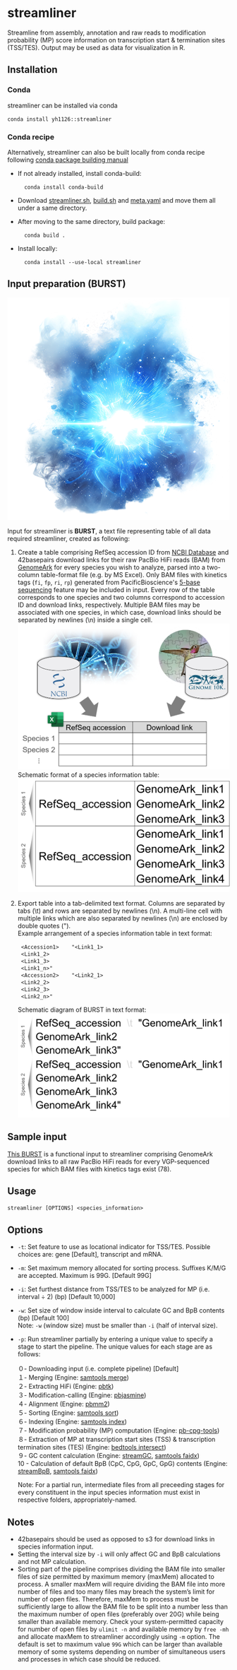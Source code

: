 # streamliner

Streamline from assembly, annotation and raw reads to modification probability (MP) score information on transcription start & termination sites (TSS/TES). Output may be used as data for visualization in R.

## Installation
### Conda
streamliner can be installed via conda
```
conda install yh1126::streamliner
```
### Conda recipe
Alternatively, streamliner can also be built locally from conda recipe following [conda package building manual](https://docs.conda.io/projects/conda-build/en/latest/user-guide/tutorials/build-pkgs.html)

* If not already installed, install conda-build:

        conda install conda-build

* Download [streamliner.sh](conda/streamliner.sh), [build.sh](conda/build.sh) and [meta.yaml](conda/meta.yaml) and move them all under a same directory.
* After moving to the same directory, build package:

        conda build .

* Install locally:

        conda install --use-local streamliner

## Input preparation (BURST)
![Species information table format](img/burst.png?raw=true "BURST")

Input for streamliner is __BURST__, a text file representing table of all data required streamliner, created as following:

1. Create a table comprising RefSeq accession ID from [NCBI Database](https://www.ncbi.nlm.nih.gov/) and 42basepairs download links for their raw PacBio HiFi reads (BAM) from [GenomeArk](https://www.genomeark.org/) for every species you wish to analyze, parsed into a two-column table-format file (e.g. by MS Excel). Only BAM files with kinetics tags (`fi`, `fp`, `ri`, `rp`) generated from PacificBioscience's [5-base sequencing](https://www.pacb.com/wp-content/uploads/application-brief-measuring-dna-methylation-with-5-base-hifi-sequencing.pdf) feature may be included in input. Every row of the table corresponds to one species and two columns correspond to accession ID and download links, respectively. Multiple BAM files may be associated with one species, in which case, download links should be separated by newlines (\n) inside a single cell. ![Diagram of input preparation](img/input_prep_1.png?raw=true "Diagram of input preparation")  
  Schematic format of a species information table: ![Species information table format](img/species_information_table_format.png?raw=true "Species information table format")  

2. Export table into a tab-delimited text format. Columns are separated by tabs (\t) and rows are separated by newlines (\n). A multi-line cell with multiple links which are also separated by newlines (\n) are enclosed by double quotes (").  
   Example arrangement of a species information table in text format:
  
        <Accession1>	"<Link1_1>
        <Link1_2>
        <Link1_3>
        <Link1_n>"
        <Accession2>	"<Link2_1>
        <Link2_2>
        <Link2_3>
        <Link2_n>"  
   Schematic diagram of BURST in text format: ![Schematic diagram of a species table converted to text format](img/species_information_table_txt_format.png?raw=true "Schematic diagram of a species table converted to text format")  

## Sample input
[This BURST](input/BURST_sample.txt) is a functional input to streamliner comprising GenomeArk download links to all raw PacBio HiFi reads for every VGP-sequenced species for which BAM files with kinetics tags exist (78).

## Usage

```
streamliner [OPTIONS] <species_information>
```

## Options

* `-t`: Set feature to use as locational indicator for TSS/TES. Possible choices are: gene [Default], transcript and mRNA.

* `-m`: Set maximum memory allocated for sorting process. Suffixes K/M/G are accepted. Maximum is 99G. [Default 99G]

* `-i`: Set furthest distance from TSS/TES to be analyzed for MP (i.e. interval ÷ 2) (bp) [Default 10,000]

* `-w`: Set size of window inside interval to calculate GC and BpB contents (bp) [Default 100]  
     Note: `-w` (window size) must be smaller than `-i` (half of interval size).

* `-p`: Run streamliner partially by entering a unique value to specify a stage to start the pipeline. The unique values for each stage are as follows:

     ０- Downloading input (i.e. complete pipeline) [Default]  
     １- Merging (Engine: [samtools merge](https://www.htslib.org/doc/samtools-merge.html))  
     ２- Extracting HiFi (Engine: [pbtk](https://github.com/PacificBiosciences/pbtk))  
     ３- Modification-calling (Engine: [pbjasmine](https://github.com/PacificBiosciences/jasmine))  
     ４- Alignment (Engine: [pbmm2](https://github.com/PacificBiosciences/pbmm2))  
     ５- Sorting (Engine: [samtools sort](https://www.htslib.org/doc/samtools-sort.html))  
     ６- Indexing (Engine: [samtools index](https://www.htslib.org/doc/samtools-index.html))  
     ７- Modification probability (MP) computation (Engine: [pb-cpg-tools](https://github.com/PacificBiosciences/pb-CpG-tools))  
     ８- Extraction of MP at transcription start sites (TSS) & transcription termination sites (TES) (Engine: [bedtools intersect](https://bedtools.readthedocs.io/en/latest/content/tools/intersect.html))  
     ９- GC content calculation (Engine: [streamGC](https://github.com/yh1126611/streamGC), [samtools faidx](https://www.htslib.org/doc/samtools-faidx.html))  
     10 - Calculation of default BpB (CpC, CpG, GpC, GpG) contents (Engine: [streamBpB](https://github.com/yh1126611/streamBpB), [samtools faidx](https://www.htslib.org/doc/samtools-faidx.html))  

     Note: For a partial run, intermediate files from all preceeding stages for every constituent in the input species information must exist in respective folders, appropriately-named.

## Notes
* 42basepairs should be used as opposed to s3 for download links in species information input.
* Setting the interval size by `-i` will only affect GC and BpB calculations and not MP calculation.
* Sorting part of the pipeline comprises dividing the BAM file into smaller files of size permitted by maximum memory (maxMem) allocated to process. A smaller maxMem will require dividing the BAM file into more number of files and too many files may breach the system’s limit for number of open files. Therefore, maxMem to process must be sufficiently large to allow the BAM file to be split into a number less than the maximum number of open files (preferably over 20G) while being smaller than available memory. Check your system-permitted capacity for number of open files by `ulimit -n` and available memory by `free -mh` and allocate maxMem to streamliner accordingly using `-m` option. The default is set to maximum value `99G` which can be larger than available memory of some systems depending on number of simultaneous users and processes in which case should be reduced.

